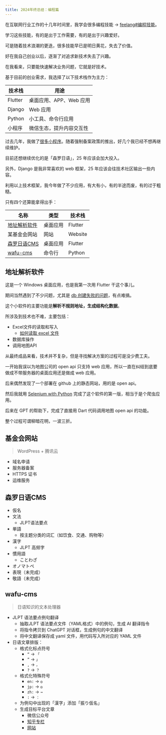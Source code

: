 ```yaml
---
title: 2024年终总结：编程篇
---
```


在互联网行业工作的十几年时间里，我学会很多编程技能 → [feelang#编程技能](https://feelang.xyz/about/#%E7%BC%96%E7%A8%8B%E6%8A%80%E8%83%BD)。

学习这些技能，有的是出于工作需要，有的是出于兴趣爱好。

可是随着技术浪潮的更迭，很多技能早已是明日黄花，失去了价值。

好在我自己创业以后，逐渐了对追求新技术失去了兴趣。

在我看来，只要能快速解决业务问题，它就是好技术。

基于目前的创业需求，我选择了以下技术栈作为主力：

技术栈 | 用途
--- | ---
Flutter | 桌面应用、APP、Web 应用
Django | Web 应用
Python | 小工具、命令行应用
小程序 | 微信生态，提升内容交互性

过去几年，我做了[很多小程序](https://feelang.xyz/weapps/)。随着强制备案政策的推出，好几个我已经不想再继续维护。

目前还想继续优化的是「森罗日语」，25 年应该会加大投入。

另外，Django 是我非常喜欢的 web 框架，25 年应该会往技术社区输出一些内容。

利用以上技术框架，我今年做了不少应用，有大有小，有的半途而废，有的过于粗糙。

只有四个还算能拿得出手：

名称 | 类型 | 技术栈
--- | --- | ---
[地址解析软件](https://github.com/Hefengcloud/residential-address-parsing) | 桌面应用 | Flutter
某基金会网站 | 网站 | Website
[森罗日语CMS](https://github.com/Hefengcloud/senluo_japanese_cms) | 桌面应用 | Flutter
[wafu-cms](https://github.com/Hefengcloud/wafu-cms/tree/main/wafu_cms) | 命令行 | Python

## 地址解析软件

这是一个 Windows 桌面应用，也是我第一次用 Flutter 干这个事儿。

期间当然遇到了不少问题，尤其是 [db 创建失败的问题](https://github.com/Hefengcloud/residential-address-parsing/issues/5)，有点难搞。

这个小软件的主要功能是**解析不规则地址，生成结构化数据**。

所涉及到技术也不难，主要包括：

- Excel文件的读取和写入
    - [如何读取 excel 文件](https://blog.csdn.net/FeeLang/article/details/136925345)
- 数据库操作
- 调用地图API

从最终成品来看，技术并不复杂，但是寻找解决方案的过程可是没少费工夫。

一开始我误以为地图公司的 open api 只支持 web 应用，所以一直在纠结到底要做成不带服务器的桌面应用还是做成 web 应用。

后来偶然发现了一个部署在 github 上的静态网站，用的是 open api。

然后我就用 [Selenium with Python](https://selenium-python.readthedocs.io/) 完成了这个软件的第一版，相当于是个爬虫应用。

后来在 GPT 的帮助下，完成了直接用 Dart 代码调用地图 open api 的功能。

整个过程可谓柳暗花明，一波三折。

## 基金会网站

> WordPress + 腾讯云

- 域名申请
- 服务器备案
- HTTPS 证书
- 运维服务

## 森罗日语CMS

- 仮名
- 文法
	- JLPT语法要点
- 単語
	-  按主题分类的词汇（如饮食、交通、购物等）
- 漢字
	- JLPT 高频字
- 慣用語
	- ことわざ
- オノマトペ
- 表現（未完成）
- 敬語（未完成）

## wafu-cms

> 日语知识的文本处理器

- JLPT 语法要点例句翻译
	- 抽取JLPT 语法要点文件（YAML格式）中的例句，生成 AI 翻译指令
	- 将指令拷贝到 ChatGPT 对话框，生成例句的中文翻译
	- 将中文翻译保存成 yaml 文件，用代码写入所对应的 YAML 文件
- 日语文章排版：
	- 格式化标点符号
		- `“` → `「`
		- `”` → `」`
		- `,` → `，`
		- `?` → `？`
	- 格式化特殊符号
		- `en:` → `◎`
		- `jp:` → `◎`
		- `zh:` → `→`
		- `:` → `：`
	- 为例句中出现的「漢字」添加「振り仮名」
	- 生成目标平台文章
		- 微信公众号
		- [知乎专栏](https://www.zhihu.com/column/everjapan)
		- [网站](https://everjapan.com)
